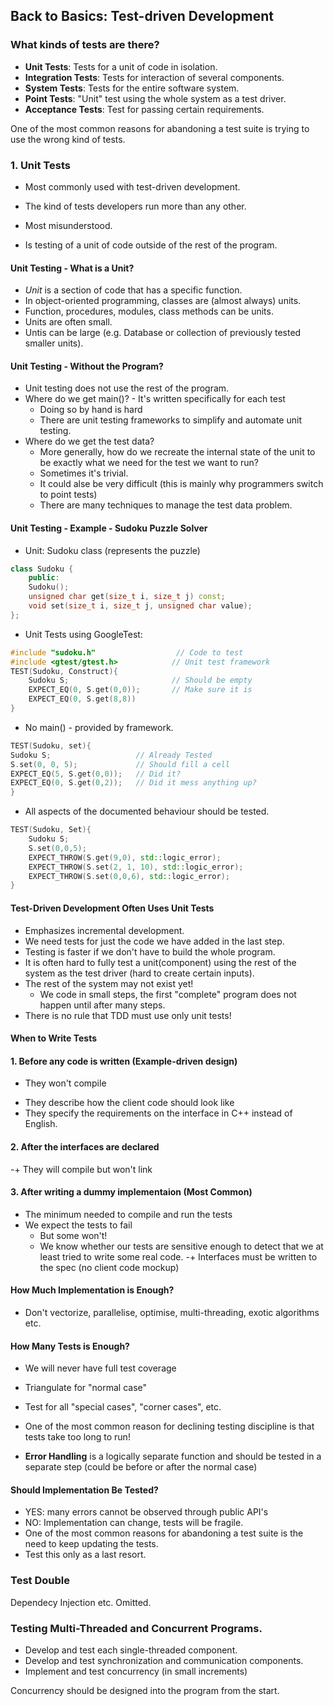 ## Back to Basics: Test-driven Development

### What kinds of tests are there?
- **Unit Tests**: Tests for a unit of code in isolation.
- **Integration Tests**: Tests for interaction of several components.
- **System Tests**: Tests for the entire software system.
- **Point Tests**: "Unit" test using the whole system as a test driver.
- **Acceptance Tests**: Test for passing certain requirements.

One of the most common reasons for abandoning a test suite is trying to use the wrong kind of tests.

### 1. Unit Tests
- Most commonly used with test-driven development.
- The kind of tests developers run more than any other.
- Most misunderstood.

- Is testing of a unit of code outside of the rest of the program.

#### Unit Testing - What is a Unit?
- *Unit* is a section of code that has a specific function.
- In object-oriented programming, classes are (almost always) units.
- Function, procedures, modules, class methods can be units.
- Units are often small.
- Untis can be large (e.g. Database or collection of previously tested smaller units).

#### Unit Testing - Without the Program?
- Unit testing does not use the rest of the program.
- Where do we get main()? - It's written specifically for each test
  - Doing so by hand is hard
  - There are unit testing frameworks to simplify and automate unit testing.
- Where do we get the test data?
  - More generally, how do we recreate the internal state of the unit to be exactly what we need for the test we want to run?
  - Sometimes it's trivial.
  - It could alse be very difficult (this is mainly why programmers switch to point tests)
  - There are many techniques to manage the test data problem.

#### Unit Testing - Example - Sudoku Puzzle Solver

- Unit: Sudoku class (represents the puzzle)
```cpp
class Sudoku {
    public:
    Sudoku();
    unsigned char get(size_t i, size_t j) const;
    void set(size_t i, size_t j, unsigned char value);
};
```
- Unit Tests using GoogleTest:

```cpp
#include "sudoku.h"                  // Code to test
#include <gtest/gtest.h>            // Unit test framework
TEST(Sudoku, Construct){
    Sudoku S;                       // Should be empty
    EXPECT_EQ(0, S.get(0,0));       // Make sure it is
    EXPECT_EQ(0, S.get(8,8))
}
```
- No main() - provided by framework.

```cpp
TEST(Sudoku, set){
Sudoku S;                   // Already Tested
S.set(0, 0, 5);             // Should fill a cell
EXPECT_EQ(5, S.get(0,0));   // Did it?
EXPECT_EQ(0, S.get(0,2));   // Did it mess anything up?
}
```
- All aspects of the documented behaviour should be tested.
```cpp
TEST(Sudoku, Set){
    Sudoku S;
    S.set(0,0,5);
    EXPECT_THROW(S.get(9,0), std::logic_error);
    EXPECT_THROW(S.set(2, 1, 10), std::logic_error);
    EXPECT_THROW(S.set(0,0,6), std::logic_error);
}
```

#### Test-Driven Development Often Uses Unit Tests
- Emphasizes incremental development.
- We need tests for just the code we have added in the last step.
- Testing is faster if we don't have to build the whole program.
- It is often hard to fully test a unit(component) using the rest of the system as the test driver (hard to create certain inputs).
- The rest of the system may not exist yet!
  - We code in small steps, the first "complete" program does not happen until after many steps.
- There is no rule that TDD must use only unit tests!

#### When to Write Tests
#### 1. Before any code is written (Example-driven design)
- They won't compile
+ They describe how the client code should look like
+ They specify the requirements on the interface in C++ instead of English.
#### 2. After the interfaces are declared
-+ They will compile but won't link
#### 3. After writing a dummy implementaion (Most Common)
+ The minimum needed to compile and run the tests
+ We expect the tests to fail
  - But some won't!
  + We know whether our tests are sensitive enough to detect that we at least tried to write some real code.
-+ Interfaces must be written to the spec (no client code mockup) 

#### How Much Implementation is Enough?
- Don't vectorize, parallelise, optimise, multi-threading, exotic algorithms etc.

#### How Many Tests is Enough?
- We will never have full test coverage
- Triangulate for "normal case"
- Test for all "special cases", "corner cases", etc.
- One of the most common reason for declining testing discipline is that tests take too long to run!

- **Error Handling** is a logically separate function and should be tested in a separate step (could be before or after the normal case)

#### Should Implementation Be Tested?
- YES: many errors cannot be observed through public API's
- NO: Implementation can change, tests will be fragile.
- One of the most common reasons for abandoning a test suite is the need to keep updating the tests.
- Test this only as a last resort.

### Test Double
Dependecy Injection etc. Omitted.

### Testing Multi-Threaded and Concurrent Programs.
- Develop and test each single-threaded component.
- Develop and test synchronization and communication components.
- Implement and test concurrency (in small increments)

Concurrency should be designed into the program from the start.